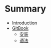 # Summary

* [Introduction](README.md)
* [GitBook](GitBook/README.md)
    * [安装](GitBook/安装.md)
    * [语法](GitBook/语法.md)

